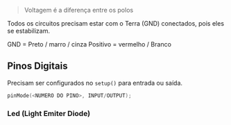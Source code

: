 > Voltagem é a diferença entre os polos

Todos os circuitos precisam estar com o Terra (GND) conectados, pois eles se estabilizam.

GND = Preto / marro / cinza
Positivo = vermelho / Branco

## Pinos Digitais
Precisam ser configurados no `setup()` para entrada ou saída.

```c
pinMode(<NUMERO DO PINO>, INPUT/OUTPUT);
```

### Led (Light Emiter Diode)
<!--stackedit_data:
eyJoaXN0b3J5IjpbLTEzNzk4NjMzMzksLTIwODg3NDY2MTJdfQ
==
-->